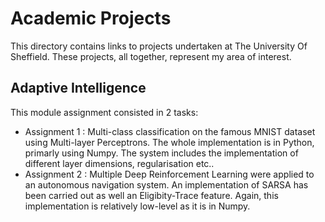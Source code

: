 # Academic Projects
This directory contains links to projects undertaken at The University Of Sheffield. These projects, all together, represent my area of interest.


## Adaptive Intelligence

This module assignment consisted in 2 tasks:
- Assignment 1 : Multi-class classification on the famous MNIST dataset using Multi-layer Perceptrons. The whole implementation is in Python, primarly using Numpy. The system includes the implementation of different layer dimensions, regularisation etc..
- Assignment 2 : Multiple Deep Reinforcement Learning were applied to an autonomous navigation system. An implementation of SARSA has been carried out as well an Eligibity-Trace feature. Again, this implementation is relatively low-level as it is in Numpy.


